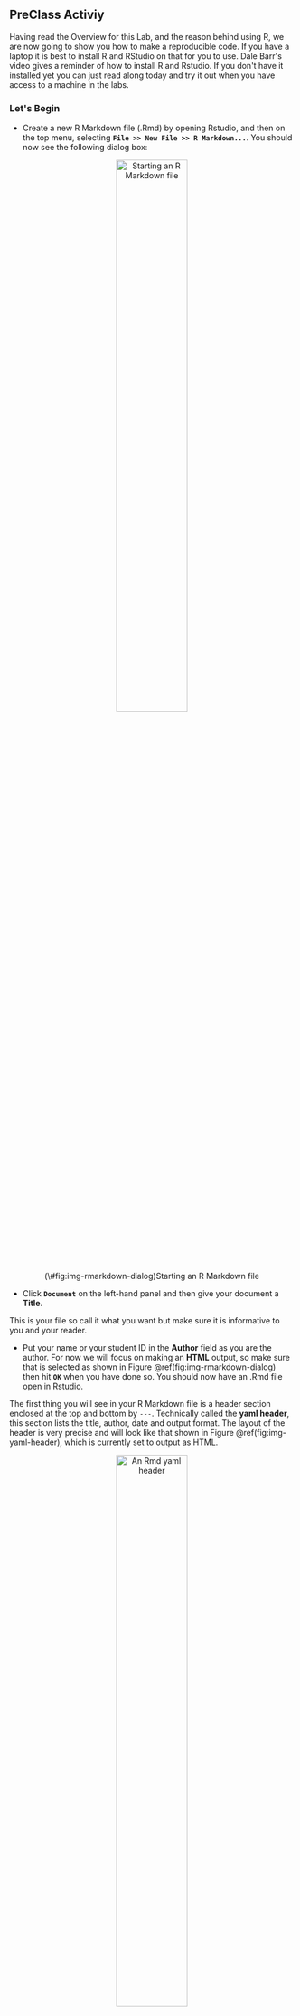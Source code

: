 
## PreClass Activiy



Having read the Overview for this Lab, and the reason behind using R, we are now going to show you how to make a reproducible code. If you have a laptop it is best to install R and RStudio on that for you to use. Dale Barr's video gives a reminder of how to install R and Rstudio.  If you don't have it installed yet you can just read along today and try it out when you have access to a machine in the labs.

### Let's Begin

* Create a new R Markdown file (.Rmd) by opening Rstudio, and then on the top menu, selecting **`File >> New File >> R Markdown...`**. You should now see the following dialog box:

<div class="figure" style="text-align: center">
<img src="images/s01-lab01/preclass/rmd_dialog.png" alt="Starting an R Markdown file" width="50%" />
<p class="caption">(\#fig:img-rmarkdown-dialog)Starting an R Markdown file</p>
</div>


* Click **`Document`** on the left-hand panel and then give your document a **Title**. 

This is your file so call it what you want but make sure it is informative to you and your reader. 

* Put your name or your student ID in the **Author** field as you are the author. For now we will focus on making an **HTML** output, so make sure that is selected as shown in Figure \@ref(fig:img-rmarkdown-dialog) then hit **`OK`** when you have done so. You should now have an .Rmd file open in Rstudio.

The first thing you will see in your R Markdown file is a header section enclosed at the top and bottom by `---`. Technically called the **yaml header**, this section lists the title, author, date and output format. The layout of the header is very precise and will look like that shown in Figure \@ref(fig:img-yaml-header), which is currently set to output as HTML.  

<div class="figure" style="text-align: center">
<img src="images/s01-lab01/preclass/rmd_header.png" alt="An Rmd yaml header" width="50%" />
<p class="caption">(\#fig:img-yaml-header)An Rmd yaml header</p>
</div>

By default the file header includes the info shown in Figure \@ref(fig:img-yaml-header) but there are many other options available. You can learn more about this in your spare time if you like through these links: <a href="http://rmarkdown.rstudio.com/html_document_format.html", target = "_blank">http://rmarkdown.rstudio.com/html_document_format.html</a> for **.html** options or <a href="http://rmarkdown.rstudio.com/html_document_format.html", target = "_blank">http://rmarkdown.rstudio.com/pdf_document_format.html</a> for **.pdf** options.

<div class="try">
<p><strong>BUT WAIT</strong>!! What if you spelt your name wrong? How would you change this?</p>
</div>


<div class='solution'><button>Explain This - I spelt my name wrong!</button>

<div class="info">
<p>The long way would be to close the file and start again. The shorter way would be to just correct the info in the header - just remember to keep between the quotes. E.g. “Si Cologe” instead of “Untitled”</p>
</div>

</div>
  

### Code Chunks

Immediately below the header information you will see the default setup **code chunk** as shown in Figure \@ref(fig:img-setup-chunk). Most of the time you will not edit the information in this <a class='glossary' target='_blank' title='A block of R code in an R Markdown file.' href='https://psyteachr.github.io/glossary/c#chunk'>chunk</a> and you will add information, text, and code, below it.  

<div class="figure" style="text-align: center">
<img src="images/s01-lab01/preclass/rmd_defaultchunk.png" alt="The defualt setup code chunk" width="100%" />
<p class="caption">(\#fig:img-setup-chunk)The defualt setup code chunk</p>
</div>

In RMarkdown you can type any text you want directly in the document just as you would in a word document. However, if you want to include code you need to include it in one of these **code chunks** similar to Figure \@ref(fig:img-setup-chunk). Code chunks start with a line that contains three backwards apostrophes **`** (these are called grave accents - often in the top-left of keyboards), and then a set of curly brackets with the letter r inside: 

<div class='verbatim'><code>&#96;&#96;&#96;{r}</code><code>&#96;&#96;&#96;</code></div>

You will **always** need both of these parts to create a code chunk:  

* The three back ticks **`** are the part of the Rmd file that says this is code being inserted into my document. 
* The {r} part says that you are specifically including R code. 
    
The default setup code chunk provides some basic options for your RMarkdown file for when it knits your work. As above, for now, it is best to leave this particular code chunk alone. Instead we will show you how to use RMarkdown by editing the code chunks that come after this default chunk. 

The next code chunk in your file will look a bit like this:

<div class='verbatim'><code>&#96;&#96;&#96;{r cars}</code>

```r
summary(cars)
```

<code>&#96;&#96;&#96;</code></div>

Within the curly brackets, on the first line of the chunk, the word `cars` is included after the letter `r`. This is simply the **name** or the **label** for the code chunk and it really could have been called anything. For example, you could have called this code chunk `cars1` and a later chunk `cars2` to show it was the first and second chunk relating to cars. Whilst it is always advisable you name your code chunks you do not need to name them, however if you do put in names for the chunks **do not use the same name twice** as this will cause your script to crash when you knit it, e.g. Do not use `data` and `data`; instead maybe use `personality_data` and `participant_info` or whatever makes sense to what you are doing in the chunk.


<div class='solution'><button>Explain This - You can crash whilst knitting?</button>

<div class="info">
<p>Remember knitting just means converting or rendering your file as a pdf, webpage, etc. Crashing means that you had an error in your code that stopped your knitting from working or finishing. You can usually find the problem line of code from the error message you’ll see.</p>
</div>

</div>


The second line in the above **code chunk** is the R code we have written: `summary(cars)`. In this case, we are just asking for a `summary()` of the inbuilt dataset `cars`. R has a lot of inbuilt datasets for you to practice on; `cars` is one of these.

The third line closes off the code chunk, again with the three backwards apostrophes. This means that whatever is contained between the first and third lines will be the code that is run.  

<span style="font-size: 22px; font-weight: bold; color: var(--green);">Quickfire Questions</span>

- From the following options what was the name, or label, of the **default setup code chunk** (i.e. the first code chunk in an R Markdown file)? <select class='solveme' data-answer='["setup"]'> <option></option> <option>include</option> <option>r</option> <option>setup</option> <option>FALSE</option></select> 


<div class='solution'><button>Explain This Answer</button>

<div class="info">
<p>If you look at the default setup code chunk you can see the code chunk has the name setup. include=FALSE is a rule which we will explain in a little bit.</p>
</div>

</div>
  

### Knitting Code

Now would be a good time to try knitting your file to see what the code chunks do. You can do this using the **Knit button** at the top of the RStudio screen:

<div class="figure" style="text-align: center">
<img src="images/s01-lab01/preclass/rmd_knit.png" alt="The knit button. Clicking this will knit your file." width="75%" />
<p class="caption">(\#fig:img-the-knit-button)The knit button. Clicking this will knit your file.</p>
</div>

When you click `Knit` it will ask you to save the file as an .Rmd file. Call the file `L2Psych_Lab1_Preclass.Rmd` and save it in a folder where you will keep all the information for this lab. When working in the Psychology labs or the University Library you need to save in a location or drive space that you have full access to and can save files to. The best one on campus is your `M:` drive. If using your own device then anywhere you can save the file should work.


<div class='solution'><button>Helpful Hint - One folder for all your work</button>

<div class="info">
<p>cat(&quot;It would be very beneficial to create a folder in your <code>M:</code> drive that will contain all your practical lab work for the rest of Level 2. Maybe something like <code>Psychology Level 2 Lab Work</code> and then have folders within that for each lab, e.g <code>Lab1</code>. The clearer the structure of these folders the easier it will be to find and use your files again! This is important as one thing we will keep telling you to do is <strong>Look Back</strong> at what you previously did.</p>
<p>A good way to think about this is if you have an exam, it isn’t helpful to be told the location of your exam is ‘Glasgow Uni’ (i.e. a large folder of many locations). Instead you would need to be told the specific building (a folder within your larger folder), but more specifically the room number in the building where your exam is taking place (the folder which you are working from).</p>
</div>

</div>
  

<br>
After saving the file a webpage should appear. The first thing to notice is that some lines in the code chunks have disappeared: the \`\`\`{r} and the closing \`\`\` in your code chunk have gone. Whenever you knit an RMarkdown file these lines will disappear leaving only the code within. You'll also notice that the output of the code is also now showing in your webpage. In the next section we will show you how to control showing the data or not through adding rules.

<div class="figure" style="text-align: center">
<img src="images/s01-lab01/preclass/rmd_summary2.png" alt="The knitted summary output" width="100%" />
<p class="caption">(\#fig:img-rmd-summary2)The knitted summary output</p>
</div>

### Adding Rules to Code Chunks

It can often be a good idea or even necessary to show the data or the outcome of a test in your report, for example if you were writing a report and wanted to include a table of results. But what if your code displayed a table that was 10,000 lines long? In that case we might want to not show the output and only show the code. You can do this by including a rule within the first line of your code chunk - your \`\`\`{r name, rule = option} line. You have already seen a rule before in the standard default chunk, the `include` rule, but there are a number of others.  

**To hide the output but show the code** we use the `results = "hide"` rule:

<div class="figure" style="text-align: center">
<img src="images/s01-lab01/preclass/rmd_hide.png" alt="The results Rule" width="100%" />
<p class="caption">(\#fig:img-results-hide)The results Rule</p>
</div>

<br>
**Add this rule into your example code chunk, as shown above, and knit the file again. What happens?** Note that there is a comma separating the name of the chunk and the rule. You should now see the code only and not the data.
<br>
Alternatively, we can **Hide the code, but show the ouput** by using the `echo = FALSE` rule:   

<div class="figure" style="text-align: center">
<img src="images/s01-lab01/preclass/rmd_echo.png" alt="The echo Rule" width="100%" />
<p class="caption">(\#fig:img-echo-hide)The echo Rule</p>
</div>

<br>
In your template Rmd file the rule echo is set to `FALSE` meaning to show the figure and not the code. **Change the rule in your code to `echo` and set it as `TRUE`, then knit the file again**. What happens?  


<div class='solution'><button>Explain This - Why would I hide my code?</button>
  
<div class="info">
<p>Remember from Level 1 where we called in libraries to our environment. The “echo = FALSE” option is useful for commands like <code>library()</code> when you are just calling a package into the library but don’t necessarily want to display that in your final report or in your final HTML file. Another example might be if you wanted to make a plot but didn’t want to include the code, you just want to show the plot in your report.</p>
</div>

</div>
  

<br>
You might want to **hide both the code AND the output** by using the `include` rule:

<div class="figure" style="text-align: center">
<img src="images/s01-lab01/preclass/rmd_hide_both.png" alt="The include Rule" width="100%" />
<p class="caption">(\#fig:img-include-hide)The include Rule</p>
</div>

<br>
**Change the rule to your example code chunk, as shown above, to `include = FALSE` and then knit the file again**. What happens? Note that here the code still runs. It just does not show you anything. 

Finally, you can use the `eval` rule which specifies whether or not you want the code chunk you have written to be evaluated when you knit the RMarkdown file. Evaluated means to run or carry out the code. Here, the `eval = FALSE` rule will stop the code from being evaluated. The code will be shown because there is no rule stopping it but there will be no output because it won't get evaluated because of the `eval` rule being `FALSE`. 

<div class="figure" style="text-align: center">
<img src="images/s01-lab01/preclass/rmd_eval.png" alt="The eval Rule" width="100%" />
<p class="caption">(\#fig:img-eval-hide)The eval Rule</p>
</div>

<br>
This might be useful in cases where you want to show the code relating to how you programmed your stimuli for an experiment, but you don't necessarily want it to run as part of the RMarkdown file. 

<span style="font-size: 22px; font-weight: bold; color: var(--green);">Quickfire Questions</span>

You've got a large dataset of thousands of participant's personality and happiness scores that you want to analyse and present in RMarkdown.

* You want to show the code you are running in your analysis but not show the output as this would be too much to display. Note that you want the code to run. Type in the box (e.g. `rule = set`) how you would set the `results` rule to do this? <input class='solveme nospaces' size='20' data-answer='["results = \"hide\""]'/>

* You create a plot of happiness versus neuroticism scores but you want to hide the code and only show the output. How can you do this? <select class='solveme' data-answer='["echo = FALSE"]'> <option></option> <option>echo = TRUE</option> <option>include = FALSE</option> <option>code = HIDE</option> <option>echo = FALSE</option></select>


<div class='solution'><button>Explain This - I don't understand these answers</button>

<div class="info">
<p>The first answer should be <code>results = &quot;hide&quot;</code> as you want to show the code and run the code but not necessarily show the output of the code.</p>
<p>In the second question, <code>include = FALSE</code> technically would hide the code, but this also hides the output! <code>echo = FALSE</code> allows you to still see your plot while hiding the code you want hidden. <code>code = HIDE</code> - if only it were that simple! The aim of these questions aren’t to help you memorise these codes (no one can do that!), they’re to help you gain a better understanding of how to apply these codes when you come across them in the future.</p>
</div>

</div>
  
<br>  

* True or False, writing `echo = TRUE` has the same effect on the output of a code as if you had no echo rule at all: <select class='solveme' data-answer='["TRUE"]'> <option></option> <option>TRUE</option> <option>FALSE</option></select>


<div class='solution'><button>Explain This - Echo True or Not at all</button>

<div class="info">
<p>All of the rules have a default mode. For example, <code>echo</code>, <code>include</code>, and <code>eval</code> are usually by default set to <code>TRUE</code>. As a result, if you don’t declare any <code>echo</code> rule, i.e. you don’t declare <code>echo = FALSE</code>, then it is the same as declaring <code>echo = TRUE</code>. So no rule means that you are wanting that rule set as <code>TRUE</code>.</p>
</div>

</div>
  
<br>  

* True or False, there is no difference between the rules `results = "hide"` and `eval = FALSE` as they both hide the output: <select class='solveme' data-answer='["FALSE"]'> <option></option> <option>TRUE</option> <option>FALSE</option></select>


<div class='solution'><button>Explain This - What's the difference?</button>

<div class="info">
<p>In the first rule, <code>results = &quot;hide&quot;</code>, the code is evaluated and results are produced but the output is hidden. In the second rule, <code>eval = FALSE</code>, the code is not evaluated and therefor no results or output has been produced. If you need your output for a later part of the code then you would use the <code>results</code> rule. If you don’t need the output and just want to show the code as an example then you would use the <code>eval</code> rule.</p>
</div>

</div>
  

### Adding Inline Code

An alternative way to add code to a report is through what is called **inline coding**. Inline coding is slightly different to code chunks' you don't use a code chunk in fact. Inline coding can be inserted using a back-tick, then the letter `r`, followed by a space, the code you want to include, then another back-tick. For example, writing <code>&#096;r 2 + 2&#096;</code> would return the answer **4** when you knit the file instead of showing the code. Note that you do not do this inside a code chunk, you do this in line with your text, e.g.:
<br><br>
**"We ran <code>&#096;r 2+2&#096;</code> people".** 
<br><br>
Which when knitted becomes: 
<br><br>
**"We ran 4 people".**

So inline coding is really useful if you want to do calculations **within your text** or insert values into text, say from a dataframe, to make an informative sentence. 

<span style="font-size: 22px; font-weight: bold; color: var(--green);">Quickfire Questions</span>

- You need <select class='solveme' data-answer='["Three"]'> <option></option> <option>Two</option> <option>One</option> <option>Three</option></select> back tick(s) to insert **code chunks**

- Why is this inline code, <code>&#096;r 6 * 8&#096;</code> , not going to show the calculated answer when you knit the file? Try editing the code line in Rmarkdown and knitting it to get it to work. <select class='solveme' data-answer='["Curly brackets are only needed for code chunks"]'> <option></option> <option>You need a space between each back tick and the code</option> <option>Inline code cannot complete calcuations</option> <option>Curly brackets are only needed for code chunks</option></select>


<div class='solution'><button>Explain This - Why are these answers correct?</button>

<div class="info">
<p>All code chunks start and end with three back-ticks.</p>
<p>Inline coding does not use the curly brackets around the <code>r</code>. All you need is a back-tick, r, space, code, and a final back-tick.</p>
</div>

</div>


### Formatting the R Markdown File

The last thing we want to show you in this preclass activity is how to format your text. When you're not writing in code chunks you can format your document in lots of different ways just like you would in a Word document. The <a href="https://www.rstudio.com/wp-content/uploads/2015/02/rmarkdown-cheatsheet.pdf", target = "_blank">R Markdown cheatsheet</a> provides lots of information about how to do this but we will show you a couple of things that you might want to try out. 

We can make some text **bold** by including two \*\* (two asterisks) at the start and end of the text we want to present in bold font. For example:
<br><br>
"We ran \*\*4 people\*\*. 
<br><br>
Which when knitted becomes: 
<br><br>
"We ran **4 people**".
<br><br>
**Now write some text in your Rmd file and put it in bold.** Knit the file to check it worked.   

You could also try use italics by putting a single \* (asterisk) at the start and end of the word or sentence. **Try this now**

Finally, you might want to add headings and sub-headings to your file. For example, maybe you are writing a Psychology journal article and want to put in a header for the Introduction, Methods, Results, or Discussion sections. We do this using the # (hashtag) symbol as shown in Figure \@ref(fig:img-header-levels).

<div class="figure" style="text-align: center">
<img src="images/s01-lab01/preclass/rmd_hashtag.png" alt="Inputting different Header levels using #s" width="100%" />
<p class="caption">(\#fig:img-header-levels)Inputting different Header levels using #s</p>
</div>

<br>
**Now, type the four main sections found in a Psychology journal article in your RMarkdown file, typing each one in a separate line**. These are mentioned above. Knit the file. What do these look like? 

**Now add a different number of #'s before each heading**, with a space between the heading and the hashtag (e.g. # Introduction) and knit the file again. What do you notice about the different number of hashtags?  

<span style="font-size: 22px; font-weight: bold; color: var(--green);">Quickfire Questions</span>

* If \* puts words into italics, and \*\* puts words into bold, type in the box what might you put before (and technically after) a word to put it into italics with bold? <input class='solveme nospaces' size='3' data-answer='["***"]'/>

* True or False: The **more** '#'s you include, the **smaller** the header is: <select class='solveme' data-answer='["TRUE"]'> <option></option> <option>TRUE</option> <option>FALSE</option></select>  

* From the options, the most common order of headings found in a Psychology Journal are: <select class='solveme' data-answer='["Introduction, Methods, Results, Discussion"]'> <option></option> <option>Discussion, Introduction, Methods, Results</option> <option>Discussion, Results, Methods, Introduction</option> <option>Introduction, Methods, Results, Discussion</option> <option>Introduction, Results, Methods, Discussion</option></select>


<div class='solution'><button>Explain This - I don't get these answers</button>

<div class="info">
<p>If * at the start and end of the word puts it in italics (e.g. <em>italics</em>) and ** puts it in bold (e.g. <strong>bold</strong>), then putting three *** at the start and end will put it in italics with bold (e.g. <strong><em>italics-bold</em></strong>).</p>
<p>It is true that the more #’s you use, the smaller the heading is. Word and other document writers use different headings as well. Here, # gives the biggest heading, and it gets smaller and smaller with every extra #.</p>
<p>Finally, in Psychology, the vast majority of journal articles are written in the format of: Introduction, Methods, Results, Discussion. In Semester 1 of Level 2 Psychology, you will write a report based on just the Introduction and the Methods. In Semester 2 you will write a report including all four sections. More on that to follow.</p>
</div>

</div>
  

<br>
<span style="font-size: 22px; font-weight: bold; color: var(--blue);">Job Done - Activity Complete!</span>

Well done on working your way through this activity. Be sure to make notes for yourself, and to post any questions on the forums that you may have. See you in the lab!  

